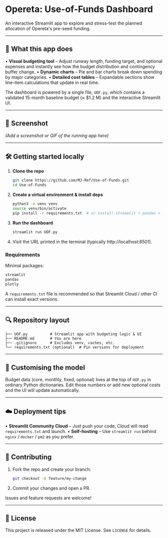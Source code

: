 # Opereta: Use-of-Funds Dashboard

An interactive Streamlit app to explore and stress-test the planned allocation of Opereta's pre-seed funding.

---

## 🚀 What this app does

• **Visual budgeting tool** – Adjust runway length, funding target, and optional expenses and instantly see how the budget distribution and contingency buffer change.
• **Dynamic charts** – Pie and bar charts break down spending by major categories.
• **Detailed cost tables** – Expandable sections show line-item calculations that update in real time.

The dashboard is powered by a single file, `UOF.py`, which contains a validated 15-month baseline budget (≈ $1.2 M) and the interactive Streamlit UI.

---

## 📸 Screenshot

*(Add a screenshot or GIF of the running app here)*

---

## 🛠️ Getting started locally

1. **Clone the repo**
   ```bash
   git clone https://github.com/MJ-Ref/Use-of-Funds.git
   cd Use-of-Funds
   ```
2. **Create a virtual environment & install deps**
   ```bash
   python3 -m venv venv
   source venv/bin/activate
   pip install -r requirements.txt  # or install streamlit + pandas + plotly directly
   ```
3. **Run the dashboard**
   ```bash
   streamlit run UOF.py
   ```
4. Visit the URL printed in the terminal (typically http://localhost:8501).

### Requirements

Minimal packages:
```txt
streamlit
pandas
plotly
```
A `requirements.txt` file is recommended so that Streamlit Cloud / other CI can install exact versions.

---

## 🔍 Repository layout

```
├── UOF.py          # Streamlit app with budgeting logic & UI
├── README.md       # You are here
├── .gitignore      # Excludes venv, caches, etc.
└── requirements.txt (optional)  # Pin versions for deployment
```

---

## 🧩 Customising the model

Budget data (core, monthly, fixed, optional) lives at the top of `UOF.py` in ordinary Python dictionaries.  Edit those numbers or add new optional costs and the UI will update automatically.

---

## ☁️ Deployment tips

• **Streamlit Community Cloud** – Just push your code; Cloud will read `requirements.txt` and launch.
• **Self-hosting** – Use `streamlit run` behind `nginx` / `docker` / `pm2` as you prefer.

---

## 🤝 Contributing

1. Fork the repo and create your branch:
   ```bash
   git checkout -b feature/my-change
   ```
2. Commit your changes and open a PR.

Issues and feature requests are welcome!

---

## 📄 License

This project is released under the MIT License. See `LICENSE` for details. 